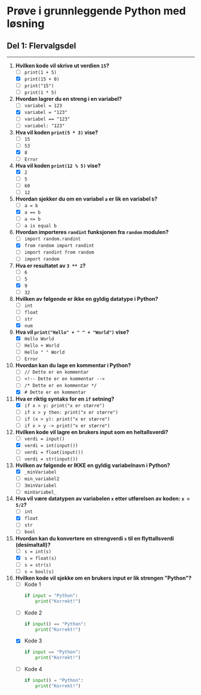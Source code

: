 # Prøve i grunnleggende Python med løsning
## Del 1: Flervalgsdel
---

1. **Hvilken kode vil skrive ut verdien `15`?**
    - [ ] `print(1 + 5)`
    - [x] `print(15 + 0)`
    - [ ] `print("15")`
    - [ ] `print(1 * 5)`

2. **Hvordan lagrer du en streng i en variabel?**
    - [ ] `variabel = 123`
    - [x] `variabel = "123"`
    - [ ] `variabel == "123"`
    - [ ] `variabel: "123"`

3. **Hva vil koden `print(5 * 3)` vise?**
    - [ ] `15`
    - [ ] `53`
    - [x] `8`
    - [ ] `Error`

4. **Hva vil koden `print(12 % 5)` vise?**
    - [x] `2`
    - [ ] `5`
    - [ ] `60`
    - [ ] `12`

5. **Hvordan sjekker du om en variabel `a` er lik en variabel `b`?**
    - [ ] `a = b`
    - [x] `a == b`
    - [ ] `a <= b`
    - [ ] `a is equal b`

6. **Hvordan importeres `randint` funksjonen fra `random` modulen?**
    - [ ] `import random.randint`
    - [x] `from random import randint`
    - [ ] `import randint from random`
    - [ ] `import random`

7. **Hva er resultatet av `3 ** 2`?**
    - [ ] `6`
    - [ ] `5`
    - [x] `9`
    - [ ] `32`

8. **Hvilken av følgende er ikke en gyldig datatype i Python?**
    - [ ] `int`
    - [ ] `float`
    - [ ] `str`
    - [x] `num`

9. **Hva vil `print("Hello" + " " + "World")` vise?**
    - [x] `Hello World`
    - [ ] `Hello + World`
    - [ ] `Hello " " World`
    - [ ] `Error`

10. **Hvordan kan du lage en kommentar i Python?**
    - [ ] `// Dette er en kommentar`
    - [ ] `<!-- Dette er en kommentar -->`
    - [ ] `/* Dette er en kommentar */`
    - [x] `# Dette er en kommentar`

11. **Hva er riktig syntaks for en `if` setning?**
    - [x] `if x > y: print("x er større")`
    - [ ] `if x > y then: print("x er større")`
    - [ ] `if (x > y): print("x er større")`
    - [ ] `if x > y -> print("x er større")`

12. **Hvilken kode vil lagre en brukers input som en heltallsverdi?**
    - [ ] `verdi = input()`
    - [x] `verdi = int(input())`
    - [ ] `verdi = float(input())`
    - [ ] `verdi = str(input())`

13. **Hvilken av følgende er IKKE en gyldig variabelnavn i Python?**
    - [x] `_minVariabel`
    - [ ] `min_variabel2`
    - [ ] `3minVariabel`
    - [ ] `minVariabel_`

14. **Hva vil være datatypen av variabelen `x` etter utførelsen av koden: `x = 5/2`?**
    - [ ] `int`
    - [x] `float`
    - [ ] `str`
    - [ ] `bool`

15. **Hvordan kan du konvertere en strengverdi `s` til en flyttallsverdi (desimaltall)?**
    - [ ] `s = int(s)`
    - [x] `s = float(s)`
    - [ ] `s = str(s)`
    - [ ] `s = bool(s)`

16. **Hvilken kode vil sjekke om en brukers input er lik strengen "Python"?**
    - [ ] Kode 1
      ```python
      if input = "Python":
          print("Korrekt!")
      ```
    - [ ] Kode 2
      ```python
      if input() == "Python":
          print("Korrekt!")
      ```
    - [x] Kode 3
      ```python
      if input == "Python":
          print("Korrekt!")
      ```
    - [ ] Kode 4
      ```python
      if input() = "Python":
          print("Korrekt!")
      ```
